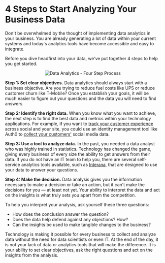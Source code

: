# 4 Steps to Start Analyzing Your Business Data

Don't be overwhelmed by the thought of implementing data analytics in your business. You are already generating a lot of data within your current systems and today's analytics tools have become accessible and easy to integrate.

Before you dive headfirst into your data, we've put together 4 steps to help you get started.

<center>
<img src="https://cdn.auth0.com/blog/datalytics/four-step-process.png" alt="Data Analytics - Four Step Process" />
</center>


**Step 1: Set clear objectives.** Data analytics should always start with a business objective. Are you trying to reduce fuel costs like UPS or reduce customer churn like T-Mobile? Once you establish your goals, it will be much easier to figure out your questions and the data you will need to find answers.

**Step 2: Identify the right data.** When you know what you want to achieve, the next step is to find the best data and metrics within your technology applications. For example, if you want to [track your customer experience](https://www.zendesk.com/resources/why-companies-should-invest-in-the-customer-experience/) across social and your site, you could use an identity management tool like Auth0 to [collect your customers'](https://auth0.com/blog/360-view-of-customer-by-managing-identity/) social media data.

**Step 3: Use a tool to analyze data.** In the past, you needed a data analyst who was highly trained in statistics. Technology has changed the game, giving every business of every size the ability to get answers from their data. If you do not have an IT team to help you, there are several self-service analytics tools available, such as [Interana](https://www.interana.com/product), that are designed to use your data to answer your questions.

**Step 4: Make the decision.** Data analysis gives you the information necessary to make a decision or take an action, but it can't make the decisions for you  — at least not yet. Your ability to interpret the data and act on the insights is what truly sets you apart from the competition.

To help you interpret your analysis, ask yourself these three questions:

* How does the conclusion answer the question?
* Does the data help defend against any objections? How?
* Can the insights be used to make tangible changes to the business?

Technology is making it possible for every business to collect and analyze data without the need for data scientists or even IT. At the end of the day, it is not your lack of data or analytics tools that will make the difference. It is your ability to set clear objectives, ask the right questions and act on the insights from the analysis.